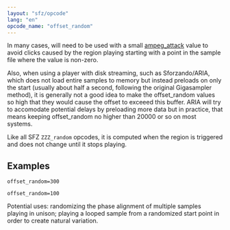 ```yaml
---
layout: "sfz/opcode"
lang: "en"
opcode_name: "offset_random"
---
```

In many cases, will need to be used with a small [ampeg_attack](ampeg_attack)
value to avoid clicks caused by the region playing starting with a point
in the sample file where the value is non-zero.

Also, when using a player with disk streaming, such as Sforzando/ARIA, which
does not load entire samples to memory but instead preloads on only the start
(usually about half a second, following the original Gigasampler method), it is
generally not a good idea to make the offset_random values so high that they
would cause the offset to exceeed this buffer. ARIA will try to accomodate
potential delays by preloading more data but in practice, that means keeping
offset_random no higher than 20000 or so on most systems.

Like all SFZ `ZZZ_random` opcodes, it is computed when the region is triggered
and does not change until it stops playing.

## Examples

```
offset_random=300

offset_random=100
```

Potential uses: randomizing the phase alignment of multiple samples playing in
unison; playing a looped sample from a randomized start point in order to create
natural variation.
